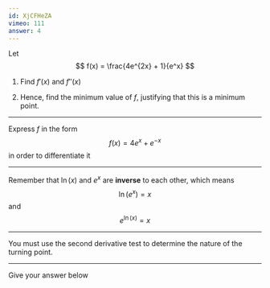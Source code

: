 ```yaml
---
id: XjCFHeZA
vimeo: 111
answer: 4
---
```


Let
$$
f(x) = \frac{4e^{2x} + 1}{e^x}
$$

 1. Find $f'(x)$ and $f''(x)$

 1. Hence, find the minimum value of $f,$ justifying that this is a minimum point.

---

Express $f$ in the form
$$
f(x) = 4e^x + e^{-x}
$$
in order to differentiate it

---

Remember that $\ln(x)$ and $e^x$ are **inverse** to each other, which means
$$
\ln(e^x) = x
$$
and
$$
e^{\ln(x)} = x
$$

---

You must use the second derivative test to determine the nature of the turning point.

---

Give your answer below
